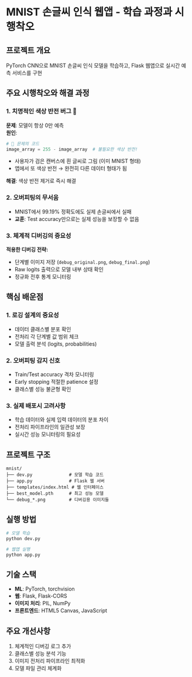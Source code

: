 # MNIST 손글씨 인식 웹앱 - 학습 과정과 시행착오

## 프로젝트 개요
PyTorch CNN으로 MNIST 손글씨 인식 모델을 학습하고, Flask 웹앱으로 실시간 예측 서비스를 구현

## 주요 시행착오와 해결 과정

### 1. 치명적인 색상 반전 버그 🚨
**문제**: 모델이 항상 0만 예측  
**원인**: 
```python
# 🚨 문제의 코드
image_array = 255 - image_array  # 불필요한 색상 반전!
```
- 사용자가 검은 캔버스에 흰 글씨로 그림 (이미 MNIST 형태)
- 앱에서 또 색상 반전 → 완전히 다른 데이터 형태가 됨

**해결**: 색상 반전 제거로 즉시 해결

### 2. 오버피팅의 무서움
- MNIST에서 99.19% 정확도에도 실제 손글씨에서 실패
- **교훈**: Test accuracy만으로는 실제 성능을 보장할 수 없음

### 3. 체계적 디버깅의 중요성
**적용한 디버깅 전략:**
- 단계별 이미지 저장 (`debug_original.png`, `debug_final.png`)
- Raw logits 출력으로 모델 내부 상태 확인
- 정규화 전후 통계 모니터링

## 핵심 배운점

### 1. 로깅 설계의 중요성
- 데이터 클래스별 분포 확인
- 전처리 각 단계별 값 범위 체크
- 모델 출력 분석 (logits, probabilities)

### 2. 오버피팅 감지 신호
- Train/Test accuracy 격차 모니터링
- Early stopping 적절한 patience 설정
- 클래스별 성능 불균형 확인

### 3. 실제 배포시 고려사항
- 학습 데이터와 실제 입력 데이터의 분포 차이
- 전처리 파이프라인의 일관성 보장
- 실시간 성능 모니터링의 필요성

## 프로젝트 구조
```
mnist/
├── dev.py              # 모델 학습 코드
├── app.py              # Flask 웹 서버
├── templates/index.html # 웹 인터페이스
├── best_model.pth      # 최고 성능 모델
└── debug_*.png         # 디버깅용 이미지들
```

## 실행 방법
```bash
# 모델 학습
python dev.py

# 웹앱 실행
python app.py
```

## 기술 스택
- **ML**: PyTorch, torchvision
- **웹**: Flask, Flask-CORS
- **이미지 처리**: PIL, NumPy
- **프론트엔드**: HTML5 Canvas, JavaScript

## 주요 개선사항
1. 체계적인 디버깅 로그 추가
2. 클래스별 성능 분석 기능
3. 이미지 전처리 파이프라인 최적화
4. 모델 파일 관리 체계화

